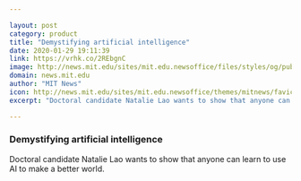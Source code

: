 ```yaml
---

layout: post
category: product
title: "Demystifying artificial intelligence"
date: 2020-01-29 19:11:39
link: https://vrhk.co/2REbgnC
image: http://news.mit.edu/sites/mit.edu.newsoffice/files/styles/og/public/images/2020/natalie-lao.jpg
domain: news.mit.edu
author: "MIT News"
icon: http://news.mit.edu/sites/mit.edu.newsoffice/themes/mitnews/favicon.ico
excerpt: "Doctoral candidate Natalie Lao wants to show that anyone can learn to use AI to make a better world."

---
```


### Demystifying artificial intelligence

Doctoral candidate Natalie Lao wants to show that anyone can learn to use AI to make a better world.